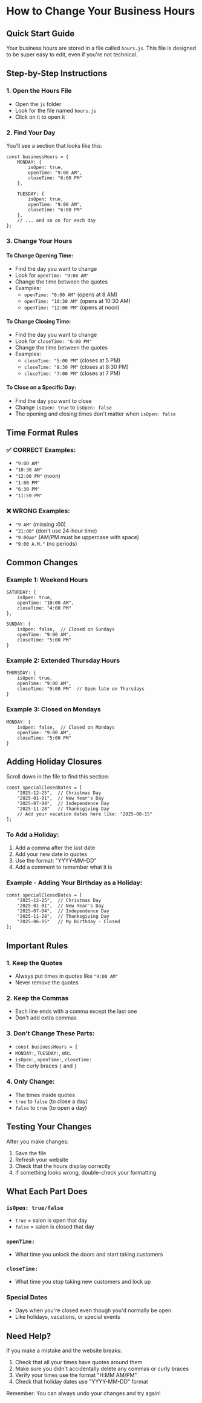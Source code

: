 # How to Change Your Business Hours

## Quick Start Guide

Your business hours are stored in a file called `hours.js`. This file is designed to be super easy to edit, even if you're not technical.

## Step-by-Step Instructions

### 1. Open the Hours File
- Open the `js` folder
- Look for the file named `hours.js`
- Click on it to open it

### 2. Find Your Day
You'll see a section that looks like this:
```
const businessHours = {
    MONDAY: {
        isOpen: true,
        openTime: "9:00 AM",
        closeTime: "6:00 PM"
    },
    
    TUESDAY: {
        isOpen: true,
        openTime: "9:00 AM", 
        closeTime: "6:00 PM"
    },
    // ... and so on for each day
};
```

### 3. Change Your Hours

#### To Change Opening Time:
- Find the day you want to change
- Look for `openTime: "9:00 AM"`
- Change the time between the quotes
- Examples:
  - `openTime: "8:00 AM"` (opens at 8 AM)
  - `openTime: "10:30 AM"` (opens at 10:30 AM)
  - `openTime: "12:00 PM"` (opens at noon)

#### To Change Closing Time:
- Find the day you want to change
- Look for `closeTime: "6:00 PM"`
- Change the time between the quotes
- Examples:
  - `closeTime: "5:00 PM"` (closes at 5 PM)
  - `closeTime: "8:30 PM"` (closes at 8:30 PM)
  - `closeTime: "7:00 PM"` (closes at 7 PM)

#### To Close on a Specific Day:
- Find the day you want to close
- Change `isOpen: true` to `isOpen: false`
- The opening and closing times don't matter when `isOpen: false`

## Time Format Rules

### ✅ CORRECT Examples:
- `"9:00 AM"`
- `"10:30 AM"`
- `"12:00 PM"` (noon)
- `"1:00 PM"`
- `"6:30 PM"`
- `"11:59 PM"`

### ❌ WRONG Examples:
- `"9 AM"` (missing :00)
- `"21:00"` (don't use 24-hour time)
- `"9:00am"` (AM/PM must be uppercase with space)
- `"9:00 A.M."` (no periods)

## Common Changes

### Example 1: Weekend Hours
```
SATURDAY: {
    isOpen: true,
    openTime: "10:00 AM",
    closeTime: "4:00 PM"
},

SUNDAY: {
    isOpen: false,  // Closed on Sundays
    openTime: "9:00 AM",
    closeTime: "5:00 PM"
}
```

### Example 2: Extended Thursday Hours
```
THURSDAY: {
    isOpen: true,
    openTime: "9:00 AM",
    closeTime: "9:00 PM"  // Open late on Thursdays
}
```

### Example 3: Closed on Mondays
```
MONDAY: {
    isOpen: false,  // Closed on Mondays
    openTime: "9:00 AM",
    closeTime: "5:00 PM"
}
```

## Adding Holiday Closures

Scroll down in the file to find this section:
```
const specialClosedDates = [
    "2025-12-25",  // Christmas Day
    "2025-01-01",  // New Year's Day  
    "2025-07-04",  // Independence Day
    "2025-11-28"   // Thanksgiving Day
    // Add your vacation dates here like: "2025-08-15"
];
```

### To Add a Holiday:
1. Add a comma after the last date
2. Add your new date in quotes
3. Use the format: "YYYY-MM-DD"
4. Add a comment to remember what it is

### Example - Adding Your Birthday as a Holiday:
```
const specialClosedDates = [
    "2025-12-25",  // Christmas Day
    "2025-01-01",  // New Year's Day  
    "2025-07-04",  // Independence Day
    "2025-11-28",  // Thanksgiving Day
    "2025-06-15"   // My Birthday - Closed
];
```

## Important Rules

### 1. Keep the Quotes
- Always put times in quotes like `"9:00 AM"`
- Never remove the quotes

### 2. Keep the Commas
- Each line ends with a comma except the last one
- Don't add extra commas

### 3. Don't Change These Parts:
- `const businessHours = {`
- `MONDAY:`, `TUESDAY:`, etc.
- `isOpen:`, `openTime:`, `closeTime:`
- The curly braces `{` and `}`

### 4. Only Change:
- The times inside quotes
- `true` to `false` (to close a day)
- `false` to `true` (to open a day)

## Testing Your Changes

After you make changes:
1. Save the file
2. Refresh your website
3. Check that the hours display correctly
4. If something looks wrong, double-check your formatting

## What Each Part Does

### `isOpen: true/false`
- `true` = salon is open that day
- `false` = salon is closed that day

### `openTime:`
- What time you unlock the doors and start taking customers

### `closeTime:`
- What time you stop taking new customers and lock up

### Special Dates
- Days when you're closed even though you'd normally be open
- Like holidays, vacations, or special events

## Need Help?

If you make a mistake and the website breaks:
1. Check that all your times have quotes around them
2. Make sure you didn't accidentally delete any commas or curly braces
3. Verify your times use the format "H:MM AM/PM"
4. Check that holiday dates use "YYYY-MM-DD" format

Remember: You can always undo your changes and try again!